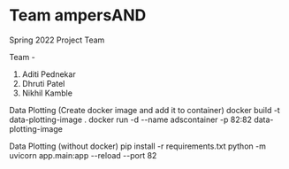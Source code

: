 # Team ampersAND
Spring 2022 Project Team 

Team - 
1. Aditi Pednekar
2. Dhruti Patel
3. Nikhil Kamble

Data Plotting (Create docker image and add it to container)
docker build -t data-plotting-image .
docker run -d --name adscontainer -p 82:82 data-plotting-image


Data Plotting (without docker)
pip install -r requirements.txt
python -m uvicorn app.main:app --reload --port 82
